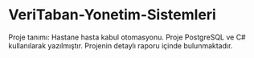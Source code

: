 # VeriTaban-Yonetim-Sistemleri
Proje tanımı: Hastane hasta kabul otomasyonu.
Proje PostgreSQL ve C# kullanılarak yazılmıştır.
Projenin detaylı raporu içinde bulunmaktadır.
